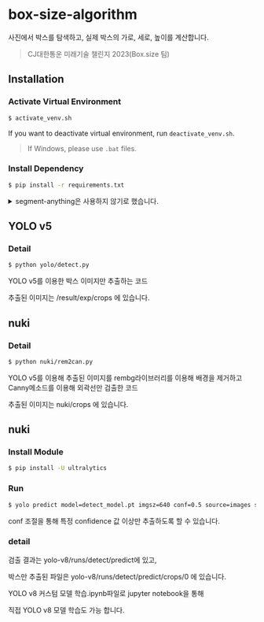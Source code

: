# box-size-algorithm

사진에서 박스를 탐색하고, 실제 박스의 가로, 세로, 높이를 계산합니다.

> CJ대한통운 미래기술 챌린지 2023(Box.size 팀)

## Installation

### Activate Virtual Environment

```sh
$ activate_venv.sh
```

If you want to deactivate virtual environment, run `deactivate_venv.sh`.

> If Windows, please use `.bat` files.

### Install Dependency

```sh
$ pip install -r requirements.txt
```
<details>
<summary>segment-anything은 사용하지 않기로 했습니다.</summary>

* ~~[CUDA Toolkit 11.8.0](https://developer.nvidia.com/cuda-11-8-0-download-archive)~~
* ~~[cuDNN v8.8.0 for CUDA 11.x](https://developer.nvidia.com/rdp/cudnn-archive)~~

> 


### Import Model

~~[Download sam_vit_h_4b8939.pth](https://dl.fbaipublicfiles.com/segment_anything/sam_vit_h_4b8939.pth), and place to `/models`.~~

> `sam_vit_h_4b8939.pth` is a model provided by Facebook Research.

</details>

## YOLO v5

### Detail

```sh
$ python yolo/detect.py
```

YOLO v5를 이용한 박스 이미지만 추출하는 코드

추출된 이미지는 /result/exp/crops 에 있습니다.

## nuki

### Detail

```sh
$ python nuki/rem2can.py
```

YOLO v5를 이용해 추출된 이미지를 
rembg라이브러리를 이용해 배경을 제거하고 
Canny메소드를 이용해 외곽선만 검출한 코드

추출된 이미지는 nuki/crops 에 있습니다.

## nuki

### Install Module

```sh
$ pip install -U ultralytics
```

### Run

```sh
$ yolo predict model=detect_model.pt imgsz=640 conf=0.5 source=images save_crop=True
```
conf 조절을 통해 특정 confidence 값 이상만 추출하도록 할 수 있습니다.

### detail

검출 결과는 yolo-v8/runs/detect/predict에 있고,

박스만 추출된 파일은 yolo-v8/runs/detect/predict/crops/0 에 있습니다.

YOLO v8 커스텀 모델 학습.ipynb파일로 jupyter notebook을 통해 

직접 YOLO v8 모델 학습도 가능 합니다.
